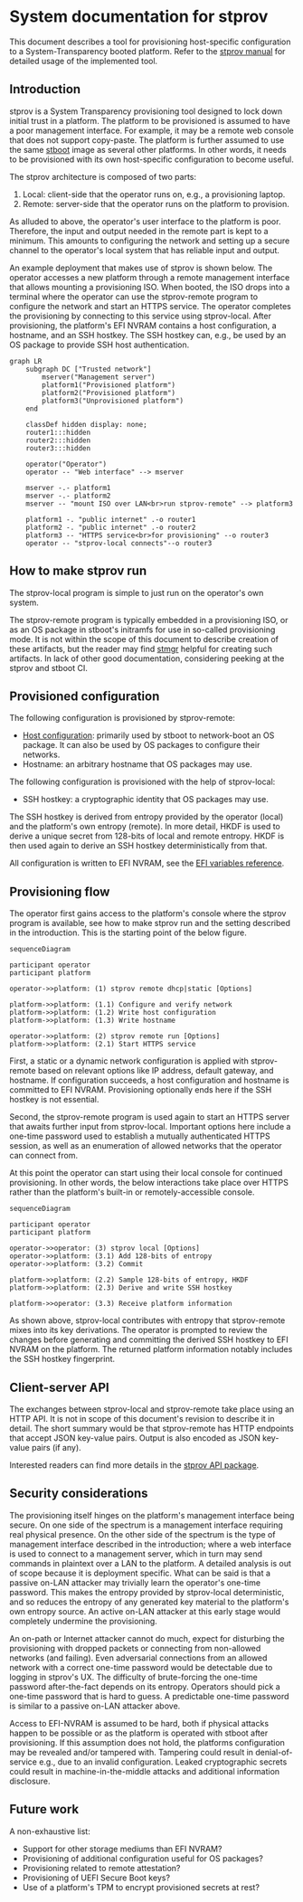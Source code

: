 # System documentation for stprov

This document describes a tool for provisioning host-specific configuration to a
System-Transparency booted platform.  Refer to the [stprov manual][] for
detailed usage of the implemented tool.

[stprov manual]: ./stprov-manual.md

## Introduction

stprov is a System Transparency provisioning tool designed to lock down initial
trust in a platform.  The platform to be provisioned is assumed to have a poor
management interface.  For example, it may be a remote web console that does not
support copy-paste.  The platform is further assumed to use the same [stboot][]
image as several other platforms.  In other words, it needs to be provisioned
with its own host-specific configuration to become useful.

The stprov architecture is composed of two parts:

  1. Local: client-side that the operator runs on, e.g., a provisioning laptop.
  2. Remote: server-side that the operator runs on the platform to provision.

As alluded to above, the operator's user interface to the platform is poor.
Therefore, the input and output needed in the remote part is kept to a minimum.
This amounts to configuring the network and setting up a secure channel to the
operator's local system that has reliable input and output.

An example deployment that makes use of stprov is shown below.  The operator
accesses a new platform through a remote management interface that allows
mounting a provisioning ISO.  When booted, the ISO drops into a terminal where
the operator can use the stprov-remote program to configure the network and
start an HTTPS service.  The operator completes the provisioning by connecting to
this service using stprov-local.  After provisioning, the platform's EFI NVRAM
contains a host configuration, a hostname, and an SSH hostkey.  The SSH hostkey
can, e.g., be used by an OS package to provide SSH host authentication.

```mermaid
graph LR
    subgraph DC ["Trusted network"]
        mserver("Management server")
        platform1("Provisioned platform")
        platform2("Provisioned platform")
        platform3("Unprovisioned platform")
    end

    classDef hidden display: none;
	router1:::hidden
	router2:::hidden
	router3:::hidden

    operator("Operator")
    operator -- "Web interface" --> mserver

    mserver -.- platform1
    mserver -.- platform2
    mserver -- "mount ISO over LAN<br>run stprov-remote" --> platform3

    platform1 -. "public internet" .-o router1
    platform2 -. "public internet" .-o router2
    platform3 -- "HTTPS service<br>for provisioning" --o router3
    operator -- "stprov-local connects"--o router3
```

[stboot]: https://git.glasklar.is/system-transparency/core/stboot/-/blob/v0.4.2/docs/stboot-system.md

## How to make stprov run

The stprov-local program is simple to just run on the operator's own system.

The stprov-remote program is typically embedded in a provisioning ISO, or as an
OS package in stboot's initramfs for use in so-called provisioning mode.  It is
not within the scope of this document to describe creation of these artifacts,
but the reader may find [stmgr][] helpful for creating such artifacts.  In lack
of other good documentation, considering peeking at the stprov and stboot CI.

[stmgr]: https://git.glasklar.is/system-transparency/core/stmgr/-/tree/v0.4.0

## Provisioned configuration

The following configuration is provisioned by stprov-remote:

  - [Host configuration][]: primarily used by stboot to network-boot an OS
    package.  It can also be used by OS packages to configure their networks.
  - Hostname: an arbitrary hostname that OS packages may use.

The following configuration is provisioned with the help of stprov-local:

  - SSH hostkey: a cryptographic identity that OS packages may use.

The SSH hostkey is derived from entropy provided by the operator (local) and the
platform's own entropy (remote).  In more detail, HKDF is used to derive a
unique secret from 128-bits of local and remote entropy.  HKDF is then used
again to derive an SSH hostkey deterministically from that.

All configuration is written to EFI NVRAM, see the [EFI variables reference][].

[Host configuration]: https://git.glasklar.is/system-transparency/project/docs/-/blob/v0.3.0/content/docs/reference/host_configuration.md
[EFI variables reference]: https://git.glasklar.is/system-transparency/project/docs/-/blob/v0.3.0/content/docs/reference/efi-variables.md

## Provisioning flow

The operator first gains access to the platform's console where the stprov
program is available, see how to make stprov run and the setting described in
the introduction.  This is the starting point of the below figure.

```mermaid
sequenceDiagram

participant operator
participant platform

operator->>platform: (1) stprov remote dhcp|static [Options]

platform->>platform: (1.1) Configure and verify network
platform->>platform: (1.2) Write host configuration
platform->>platform: (1.3) Write hostname

operator->>platform: (2) stprov remote run [Options]
platform->>platform: (2.1) Start HTTPS service
```

First, a static or a dynamic network configuration is applied with stprov-remote
based on relevant options like IP address, default gateway, and hostname.  If
configuration succeeds, a host configuration and hostname is committed to EFI
NVRAM.  Provisioning optionally ends here if the SSH hostkey is not essential.

Second, the stprov-remote program is used again to start an HTTPS server that
awaits further input from stprov-local.  Important options here include a
one-time password used to establish a mutually authenticated HTTPS session, as
well as an enumeration of allowed networks that the operator can connect from.

At this point the operator can start using their local console for continued
provisioning.  In other words, the below interactions take place over HTTPS
rather than the platform's built-in or remotely-accessible console.

```mermaid
sequenceDiagram

participant operator
participant platform

operator->>operator: (3) stprov local [Options]
operator->>platform: (3.1) Add 128-bits of entropy
operator->>platform: (3.2) Commit

platform->>platform: (2.2) Sample 128-bits of entropy, HKDF
platform->>platform: (2.3) Derive and write SSH hostkey

platform->>operator: (3.3) Receive platform information
```

As shown above, stprov-local contributes with entropy that stprov-remote mixes
into its key derivations.  The operator is prompted to review the changes before
generating and committing the derived SSH hostkey to EFI NVRAM on the platform.
The returned platform information notably includes the SSH hostkey fingerprint.

## Client-server API

The exchanges between stprov-local and stprov-remote take place using an HTTP
API.  It is not in scope of this document's revision to describe it in detail.
The short summary would be that stprov-remote has HTTP endpoints that accept
JSON key-value pairs.  Output is also encoded as JSON key-value pairs (if any).

Interested readers can find more details in the [stprov API package][].

[stprov API package]: https://git.glasklar.is/system-transparency/core/stprov/-/blob/main/internal/api/api.go?ref_type=heads

## Security considerations

The provisioning itself hinges on the platform's management interface being
secure.  On one side of the spectrum is a management interface requiring real
physical presence.  On the other side of the spectrum is the type of management
interface described in the introduction; where a web interface is used to
connect to a management server, which in turn may send commands in plaintext
over a LAN to the platform.  A detailed analysis is out of scope because it is
deployment specific.  What can be said is that a passive on-LAN attacker may
trivially learn the operator's one-time password.  This makes the entropy
provided by stprov-local deterministic, and so reduces the entropy of any
generated key material to the platform's own entropy source.  An active on-LAN
attacker at this early stage would completely undermine the provisioning.

An on-path or Internet attacker cannot do much, expect for disturbing the
provisioning with dropped packets or connecting from non-allowed networks (and
failing).  Even adversarial connections from an allowed network with a correct
one-time password would be detectable due to logging in stprov's UX.  The
difficulty of brute-forcing the one-time password after-the-fact depends on its
entropy.  Operators should pick a one-time password that is hard to guess.  A
predictable one-time password is similar to a passive on-LAN attacker above.

Access to EFI-NVRAM is assumed to be hard, both if physical attacks happen to be
possible or as the platform is operated with stboot after provisioning.  If this
assumption does not hold, the platforms configuration may be revealed and/or
tampered with.  Tampering could result in denial-of-service e.g., due to an
invalid configuration.  Leaked cryptographic secrets could result in
machine-in-the-middle attacks and additional information disclosure.

## Future work

A non-exhaustive list:

  - Support for other storage mediums than EFI NVRAM?
  - Provisioning of additional configuration useful for OS packages?
  - Provisioning related to remote attestation?
  - Provisioning of UEFI Secure Boot keys?
  - Use of a platform's TPM to encrypt provisioned secrets at rest?
